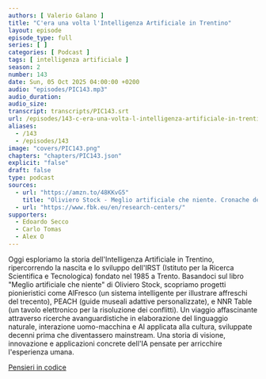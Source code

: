 ```yaml
---
authors: [ Valerio Galano ]
title: "C'era una volta l'Intelligenza Artificiale in Trentino"
layout: episode
episode_type: full
series: [ ]
categories: [ Podcast ]
tags: [ intelligenza artificiale ]
season: 2
number: 143
date: Sun, 05 Oct 2025 04:00:00 +0200
audio: "episodes/PIC143.mp3"
audio_duration: 
audio_size: 
transcript: transcripts/PIC143.srt
url: /episodes/143-c-era-una-volta-l-intelligenza-artificiale-in-trentino
aliases:
  - /143
  - /episodes/143
image: "covers/PIC143.png"
chapters: "chapters/PIC143.json"
explicit: "false"
draft: false
type: podcast
sources:
  - url: "https://amzn.to/48KKvG5"
    title: "Oliviero Stock - Meglio artificiale che niente. Cronache dell'intelligenza sulla collina"
  - url: "https://www.fbk.eu/en/research-centers/"
supporters:
  - Edoardo Secco
  - Carlo Tomas
  - Alex O
---
```


Oggi esploriamo la storia dell'Intelligenza Artificiale in Trentino, ripercorrendo la nascita e lo sviluppo dell'IRST (Istituto per la Ricerca Scientifica e Tecnologica) fondato nel 1985 a Trento. Basandoci sul libro "Meglio artificiale che niente" di Oliviero Stock, scopriamo progetti pionieristici come AlFresco (un sistema intelligente per illustrare affreschi del trecento), PEACH (guide museali adattive personalizzate), e NNR Table (un tavolo elettronico per la risoluzione dei conflitti). Un viaggio affascinante attraverso ricerche avanguardistiche in elaborazione del linguaggio naturale, interazione uomo-macchina e AI applicata alla cultura, sviluppate decenni prima che diventassero mainstream. Una storia di visione, innovazione e applicazioni concrete dell'IA pensate per arricchire l'esperienza umana.

[Pensieri in codice](https://pensieriincodice.it/143)

